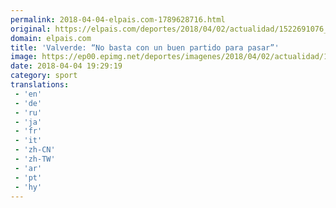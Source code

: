 ```yaml
---
permalink: 2018-04-04-elpais.com-1789628716.html
original: https://elpais.com/deportes/2018/04/02/actualidad/1522691076_068443.html#?ref=rss&format=simple&link=link
domain: elpais.com
title: 'Valverde: “No basta con un buen partido para pasar”'
image: https://ep00.epimg.net/deportes/imagenes/2018/04/02/actualidad/1522691076_068443_1522774157_rrss_normal.jpg
date: 2018-04-04 19:29:19
category: sport
translations: 
 - 'en'
 - 'de'
 - 'ru'
 - 'ja'
 - 'fr'
 - 'it'
 - 'zh-CN'
 - 'zh-TW'
 - 'ar'
 - 'pt'
 - 'hy'
---
```


